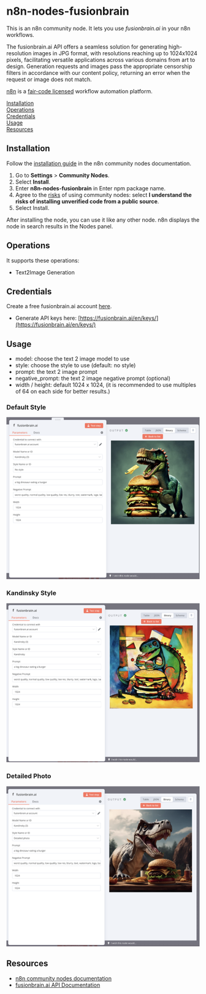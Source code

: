 # n8n-nodes-fusionbrain

This is an n8n community node. It lets you use _fusionbrain.ai_ in your n8n workflows.

The fusionbrain.ai API offers a seamless solution for generating high-resolution images in JPG format, with resolutions reaching up to 1024x1024 pixels, facilitating versatile applications across various domains from art to design.
Generation requests and images pass the appropriate censorship filters in accordance with our content policy, returning an error when the request or image does not match.

[n8n](https://n8n.io/) is a [fair-code licensed](https://docs.n8n.io/reference/license/) workflow automation platform.

[Installation](#installation)  
[Operations](#operations)  
[Credentials](#credentials)  
[Usage](#usage)  
[Resources](#resources)  

## Installation

Follow the [installation guide](https://docs.n8n.io/integrations/community-nodes/installation/) in the n8n community nodes documentation.
1. Go to **Settings** > **Community Nodes**.
2. Select **Install**.
3. Enter **n8n-nodes-fusionbrain** in Enter npm package name.
4. Agree to the [risks](https://docs.n8n.io/integrations/community-nodes/risks/) of using community nodes: select **I understand the risks of installing unverified code from a public source**.
5. Select Install.

After installing the node, you can use it like any other node. n8n displays the node in search results in the Nodes panel.

## Operations

It supports these operations:
* Text2Image Generation 

## Credentials

Create a free fusionbrain.ai account [here](https://fusionbrain.ai/en/).

* Generate API keys here: [https://fusionbrain.ai/en/keys/](https://fusionbrain.ai/en/keys/)

## Usage

* model: choose the text 2 image model to use 
* style: choose the style to use (default: no style)
* prompt: the text 2 image prompt
* negative_prompt: the text 2 image negative prompt (optional)
* width / height: default 1024 x 1024, (it is recommended to use multiples of 64 on each side for better results.)

### Default Style
![default style](img/style-default.png)

### Kandinsky Style
![default style](img/style-kandinsky.png)

### Detailed Photo
![default style](img/style-detailed-photo.png)

## Resources

* [n8n community nodes documentation](https://docs.n8n.io/integrations/community-nodes/)
* [fusionbrain.ai API Documentation](https://fusionbrain.ai/docs/en/doc/api-dokumentaciya/)
